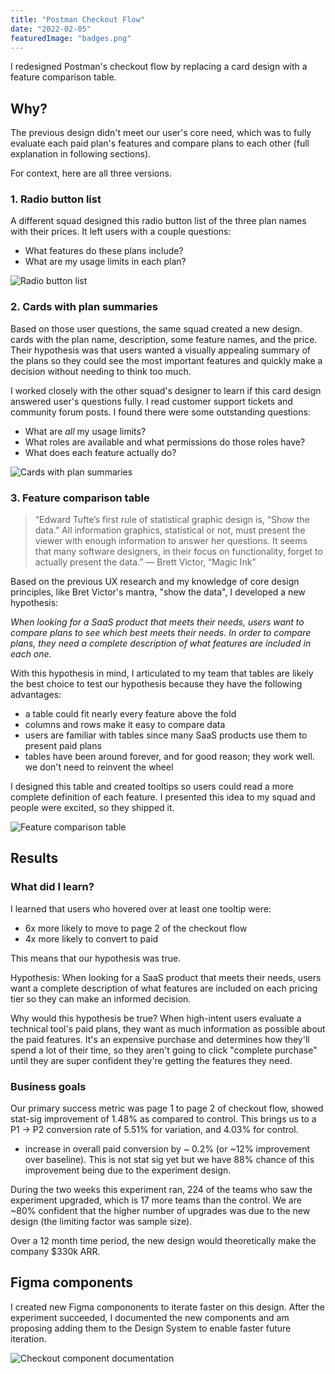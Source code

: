 ```yaml
---
title: "Postman Checkout Flow"
date: "2022-02-05"
featuredImage: "badges.png"
---
```


I redesigned Postman's checkout flow by replacing a card design with a feature comparison table.

## Why?
The previous design didn't meet our user's core need, which was to fully evaluate each paid plan's features and compare plans to each other (full explanation in following sections).

For context, here are all three versions.

### 1. Radio button list
A different squad designed this radio button list of the three plan names with their prices. It left users with a couple questions:
- What features do these plans include?
- What are my usage limits in each plan?

![Radio button list](radio-button-list.png)

### 2. Cards with plan summaries
Based on those user questions, the same squad created a new design. cards with the plan name, description, some feature names, and the price. Their hypothesis was that users wanted a visually appealing summary of the plans so they could see the most important features and quickly make a decision without needing to think too much.

I worked closely with the other squad's designer to learn if this card design answered user's questions fully. I read customer support tickets and community forum posts. I found there were some outstanding questions:

- What are *all* my usage limits?
- What roles are available and what permissions do those roles have?
- What does each feature actually do?

![Cards with plan summaries](card-plan-summaries.png)

### 3. Feature comparison table
> “Edward Tufte’s first rule of statistical graphic design is, “Show the data.” All information graphics, statistical or not, must present the viewer with enough information to answer her questions. It seems that many software designers, in their focus on functionality, forget to actually present the data.” — Brett Victor, “Magic Ink”

Based on the previous UX research and my knowledge of core design principles, like Bret Victor's mantra, "show the data", I developed a new hypothesis: 

*When looking for a SaaS product that meets their needs, users want to compare plans to see which best meets their needs. In order to compare plans, they need a complete description of what features are included in each one.*

With this hypothesis in mind, I articulated to my team that tables are likely the best choice to test our hypothesis because they have the following advantages:
- a table could fit nearly every feature above the fold
- columns and rows make it easy to compare data
- users are familiar with tables since many SaaS products use them to present paid plans
- tables have been around forever, and for good reason; they work well. we don't need to reinvent the wheel

I designed this table and created tooltips so users could read a more complete definition of each feature. I presented this idea to my squad and people were excited, so they shipped it.

![Feature comparison table](feature-comparison-table.png)

## Results

### What did I learn?
I learned that users who hovered over at least one tooltip were:
- 6x more likely to move to page 2 of the checkout flow
- 4x more likely to convert to paid

This means that our hypothesis was true. 

Hypothesis: When looking for a SaaS product that meets their needs, users want a complete description of what features are included on each pricing tier so they can make an informed decision.

Why would this hypothesis be true? When high-intent users evaluate a technical tool's paid plans, they want as much information as possible about the paid features. It's an expensive purchase and determines how they'll spend a lot of their time, so they aren't going to click "complete purchase" until they are super confident they're getting the features they need.


### Business goals
Our primary success metric was page 1 to page 2 of checkout flow,  showed stat-sig improvement of 1.48% as compared to control. This brings us to a P1 -> P2 conversion rate of 5.51% for variation, and 4.03% for control. 
- increase in overall paid conversion by ~ 0.2% (or ~12% improvement over baseline). This is not stat sig yet but we have 88% chance of this improvement being due to the experiment design.

During the two weeks this experiment ran, 224 of the teams who saw the experiment upgraded, which is 17 more teams than the control. We are ~80% confident that the higher number of upgrades was due to the new design (the limiting factor was sample size).

Over a 12 month time period, the new design would theoretically make the company $330k ARR.

## Figma components
I created new Figma compononents to iterate faster on this design. After the experiment succeeded, I documented the new components and am proposing adding them to the Design System to enable faster future iteration.

![Checkout component documentation](checkout-components.png)